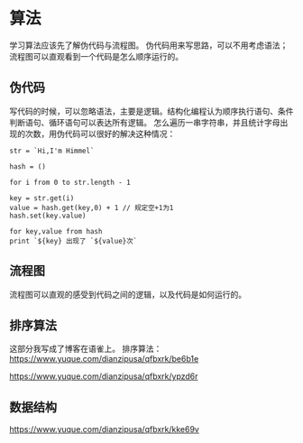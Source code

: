 # 算法
学习算法应该先了解伪代码与流程图。
伪代码用来写思路，可以不用考虑语法；流程图可以直观看到一个代码是怎么顺序运行的。
 
## 伪代码
写代码的时候，可以忽略语法，主要是逻辑。结构化编程认为顺序执行语句、条件判断语句、循环语句可以表达所有逻辑。
怎么遍历一串字符串，并且统计字母出现的次数，用伪代码可以很好的解决这种情况：
```
str = `Hi,I'm Himmel`

hash = ()

for i from 0 to str.length - 1

key = str.get(i)
value = hash.get(key,0) + 1 // 规定空+1为1
hash.set(key.value)

for key,value from hash
print `${key} 出现了 `${value}次`
```
## 流程图
流程图可以直观的感受到代码之间的逻辑，以及代码是如何运行的。

## 排序算法
这部分我写成了博客在语雀上。
排序算法：https://www.yuque.com/dianzipusa/qfbxrk/be6b1e

https://www.yuque.com/dianzipusa/qfbxrk/ypzd6r

## 数据结构
https://www.yuque.com/dianzipusa/qfbxrk/kke69v

